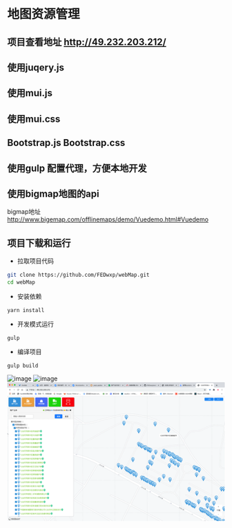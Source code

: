 <!--
 * @Author: your name
 * @Date: 2019-12-27 17:40:59
 * @LastEditTime: 2021-01-07 15:50:07
 * @LastEditors: Please set LastEditors
 * @Description: In User Settings Edit
 * @FilePath: /ant-wt/Users/fedwxp/Desktop/dev work/webMap/README.md
-->
# 地图资源管理

## 项目查看地址  http://49.232.203.212/
## 使用juqery.js 
## 使用mui.js 
## 使用mui.css 
## Bootstrap.js Bootstrap.css
## 使用gulp 配置代理，方便本地开发
## 使用bigmap地图的api 
bigmap地址  http://www.bigemap.com/offlinemaps/demo/Vuedemo.html#Vuedemo


项目下载和运行
----

- 拉取项目代码
```bash
git clone https://github.com/FEDwxp/webMap.git
cd webMap
```

- 安装依赖
```
yarn install
```

- 开发模式运行
```
gulp
```

- 编译项目
```
gulp build
```
 ![image](https://github.com/FEDwxp/webMap/raw/master/public/WechatIMG141.png)
 ![image](https://github.com/FEDwxp/webMap/raw/master/public/WechatIMG140.png)
 ![image](https://github.com/FEDwxp/webMap/raw/master/public/WechatIMG139.png)